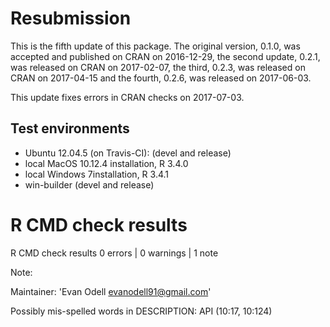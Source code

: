 

# Resubmission

This is the fifth update of this package. The original version, 0.1.0, was accepted and published on CRAN on 2016-12-29, the second update, 0.2.1, was released on CRAN on 2017-02-07, the third, 0.2.3, was released on CRAN on 2017-04-15 and the fourth, 0.2.6, was released on 2017-06-03.

This update fixes errors in CRAN checks on 2017-07-03.

## Test environments


-   Ubuntu 12.04.5 (on Travis-CI): (devel and release)
-   local MacOS 10.12.4 installation, R 3.4.0
-   local Windows 7installation, R 3.4.1
-   win-builder (devel and release)

# R CMD check results


R CMD check results 0 errors | 0 warnings | 1 note

Note:

Maintainer: 'Evan Odell <evanodell91@gmail.com>'

Possibly mis-spelled words in DESCRIPTION: API (10:17, 10:124)
